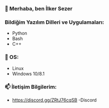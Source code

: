 ### 👋 Merhaba, ben İlker Sezer


### Bildiğim Yazılım Dilleri ve Uygulamaları:
- Python
- Bash
- C++
### 💞️ OS:
- Linux
- Windows 10/8.1
### 📫 İletişim Bilgilerim:
- https://discord.gg/ZRtJ76cqSB -Discord

